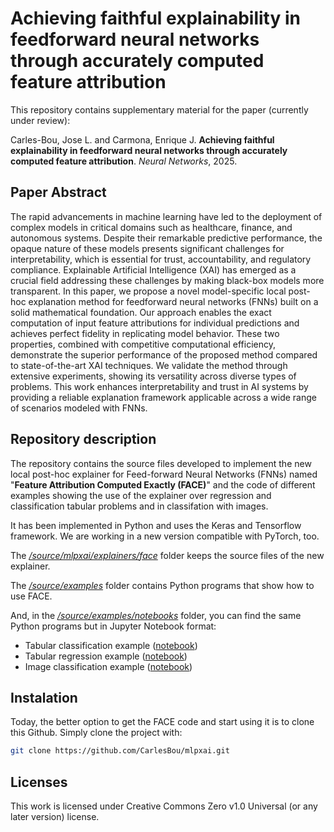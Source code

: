 # Achieving faithful explainability in feedforward neural networks through accurately computed feature attribution
This repository contains supplementary material for the paper (currently under review):

Carles-Bou, Jose L. and Carmona, Enrique J. **Achieving faithful explainability in feedforward neural networks through accurately computed feature attribution**. *Neural Networks*, 2025.

## Paper Abstract
The rapid advancements in machine learning have led to the deployment of complex models in critical domains such as healthcare, finance, and autonomous systems. Despite their remarkable predictive performance, the opaque nature of these models presents significant challenges for interpretability, which is essential for trust, accountability, and regulatory compliance. Explainable Artificial Intelligence (XAI) has emerged as a crucial field addressing these challenges by making black-box models more transparent. In this paper, we propose a novel model-specific local post-hoc explanation method for feedforward neural networks (FNNs) built on a solid mathematical foundation. Our approach enables the exact computation of input feature attributions for individual predictions and achieves perfect fidelity in replicating model behavior. These two properties, combined with competitive computational efficiency, demonstrate the superior performance of the proposed method compared to state-of-the-art XAI techniques. We validate the method through extensive experiments, showing its versatility across diverse types of problems. This work enhances interpretability and trust in AI systems by providing a reliable explanation framework applicable across a wide range of scenarios modeled with FNNs.


## Repository description
The repository contains the source files developed to implement the new local post-hoc explainer for Feed-forward Neural 
Networks (FNNs) named "**Feature Attribution Computed Exactly (FACE)**" and the code of different examples showing the 
use of the explainer over regression and classification tabular problems and in classifation with images.

It has been implemented in Python and uses the Keras and Tensorflow framework. We are working in a new version compatible
with PyTorch, too.

The [*/source/mlpxai/explainers/face*](src/mlpxai/explainers/face) folder keeps the source files of the new explainer.

The [*/source/examples*](src/examples) folder contains Python programs that show how to use FACE.

And, in the [*/source/examples/notebooks*](src/examples/notebooks) folder, you can find the same Python programs but in Jupyter Notebook format:
- Tabular classification example ([notebook](https://github.com/CarlesBou/mlpxai/blob/main/src/examples/notebooks/TabularClassification.ipynb))
- Tabular regression example ([notebook](https://github.com/CarlesBou/mlpxai/blob/main/src/examples/notebooks/TabularRegression.ipynb))
- Image classification example ([notebook](https://github.com/CarlesBou/mlpxai/blob/main/src/examples/notebooks/MNISTClassification.ipynb))


## Instalation

Today, the better option to get the FACE code and start using it is to clone this Github. Simply clone the project with:

```sh
git clone https://github.com/CarlesBou/mlpxai.git
```



## Licenses
This work is licensed under Creative Commons Zero v1.0 Universal (or any later version) license.